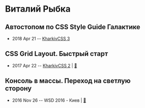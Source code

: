 # Виталий Рыбка

## Автостопом по CSS Style Guide Галактике
- 2018 Apr 21 -- [KharkivCSS 3](https://www.youtube.com/watch?v=dNcb3QtkmnU)    
## CSS Grid Layout. Быстрый старт
- 2017 Apr 22 -- [KharkivCSS 2](https://www.youtube.com/watch?v=VEFwmIwbAzA)  | [:notebook:](http://var-bin.com/KharkivCSS2017/shower/)  
## Консоль в массы. Переход на светлую сторону
- 2016 Nov 26 -- WSD 2016 - Киев  | [:notebook:](https://wsd.events/2016/11/26/pres/console/)  
